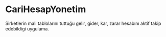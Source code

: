 # CariHesapYonetim
Sirketlerin mali tablolarını tuttuğu gelir, gider, kar, zarar hesabını aktif takip edebildigi uygulama.
